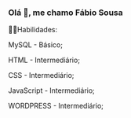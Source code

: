 ### Olá 👋, me chamo Fábio Sousa

👨‍💻Habilidades:

MySQL - Básico;

HTML - Intermediário;

CSS - Intermediário;

JavaScript - Intermediário;

WORDPRESS - Intermediário;
<!--
**fabiosousasi/fabiosousasi** is a ✨ _special_ ✨ repository because its `README.md` (this file) appears on your GitHub profile.

Here are some ideas to get you started:

- 🔭 I’m currently working on ...
- 🌱 I’m currently learning ...
- 👯 I’m looking to collaborate on ...
- 🤔 I’m looking for help with ...
- 💬 Ask me about ...
- 📫 How to reach me: ...
- 😄 Pronouns: ...
- ⚡ Fun fact: ...
-->

